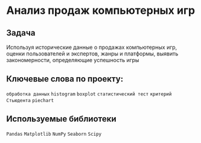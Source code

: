 # Анализ продаж компьютерных игр
## Задача
Используя исторические данные о продажах компьютерных игр, оценки пользователей и экспертов, жанры и платформы, выявить закономерности, определяющие успешность игры 

## Ключевые слова по проекту:
`обработка данных` `histogram` `boxplot` `статистический тест` `критерий Стьюдента` `piechart`

## Используемые библиотеки
`Pandas`  `Matplotlib` `NumPy`  `Seaborn` `Scipy`
